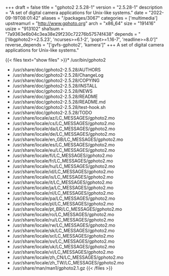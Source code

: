 +++
draft = false
title = "gphoto2 2.5.28-1"
version = "2.5.28-1"
description = "A set of digital camera applications for Unix-like systems."
date = "2022-09-19T08:01:42"
aliases = "/packages/3067"
categories = ['multimedia']
upstreamurl = "http://www.gphoto.org"
arch = "x86_64"
size = "191416"
usize = "913102"
sha1sum = "7a9363e6b04c3ea38e29f230c72276b57574f438"
depends = "['libgphoto2>=2.5.23', 'ncurses>=6.1-2', 'popt>=1.16-7', 'readline>=8.0']"
reverse_depends = "['gvfs-gphoto2', 'kamera']"
+++
A set of digital camera applications for Unix-like systems."

{{< files text="show files" >}}* /usr/bin/gphoto2
* /usr/share/doc/gphoto2-2.5.28/AUTHORS
* /usr/share/doc/gphoto2-2.5.28/ChangeLog
* /usr/share/doc/gphoto2-2.5.28/COPYING
* /usr/share/doc/gphoto2-2.5.28/INSTALL
* /usr/share/doc/gphoto2-2.5.28/NEWS
* /usr/share/doc/gphoto2-2.5.28/README
* /usr/share/doc/gphoto2-2.5.28/README.md
* /usr/share/doc/gphoto2-2.5.28/test-hook.sh
* /usr/share/doc/gphoto2-2.5.28/TODO
* /usr/share/locale/az/LC_MESSAGES/gphoto2.mo
* /usr/share/locale/cs/LC_MESSAGES/gphoto2.mo
* /usr/share/locale/da/LC_MESSAGES/gphoto2.mo
* /usr/share/locale/de/LC_MESSAGES/gphoto2.mo
* /usr/share/locale/en_GB/LC_MESSAGES/gphoto2.mo
* /usr/share/locale/es/LC_MESSAGES/gphoto2.mo
* /usr/share/locale/eu/LC_MESSAGES/gphoto2.mo
* /usr/share/locale/fi/LC_MESSAGES/gphoto2.mo
* /usr/share/locale/fr/LC_MESSAGES/gphoto2.mo
* /usr/share/locale/hu/LC_MESSAGES/gphoto2.mo
* /usr/share/locale/id/LC_MESSAGES/gphoto2.mo
* /usr/share/locale/is/LC_MESSAGES/gphoto2.mo
* /usr/share/locale/it/LC_MESSAGES/gphoto2.mo
* /usr/share/locale/ja/LC_MESSAGES/gphoto2.mo
* /usr/share/locale/nl/LC_MESSAGES/gphoto2.mo
* /usr/share/locale/pa/LC_MESSAGES/gphoto2.mo
* /usr/share/locale/pl/LC_MESSAGES/gphoto2.mo
* /usr/share/locale/pt_BR/LC_MESSAGES/gphoto2.mo
* /usr/share/locale/ro/LC_MESSAGES/gphoto2.mo
* /usr/share/locale/ru/LC_MESSAGES/gphoto2.mo
* /usr/share/locale/rw/LC_MESSAGES/gphoto2.mo
* /usr/share/locale/sk/LC_MESSAGES/gphoto2.mo
* /usr/share/locale/sr/LC_MESSAGES/gphoto2.mo
* /usr/share/locale/sv/LC_MESSAGES/gphoto2.mo
* /usr/share/locale/uk/LC_MESSAGES/gphoto2.mo
* /usr/share/locale/vi/LC_MESSAGES/gphoto2.mo
* /usr/share/locale/zh_CN/LC_MESSAGES/gphoto2.mo
* /usr/share/locale/zh_TW/LC_MESSAGES/gphoto2.mo
* /usr/share/man/man1/gphoto2.1.gz
{{< /files >}}